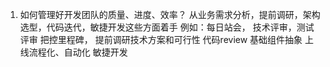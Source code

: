 1. 如何管理好开发团队的质量、进度、效率？
从业务需求分析，提前调研，架构选型，代码迭代，敏捷开发这些方面着手
例如：每日站会，
技术评审，测试评审 把控里程碑，
提前调研技术方案和可行性
代码review
基础组件抽象
上线流程化、自动化 
敏捷开发

